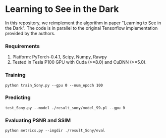 # Learning to See in the Dark

In this repository, we reimplement the algorithm in paper "Learning to See in the Dark". The code is in parallel to the original Tensorflow implementation provided by the authors.

### Requirements
1. Platform: PyTorch-0.4.1, Scipy, Numpy, Rawpy
2. Tested in Tesla P100 GPU with Cuda (>=8.0) and CuDNN (>=5.0).

### Training
```Shell
python train_Sony.py --gpu 0 --num_epoch 100
```

### Predicting
```Shell
test_Sony.py --model ./result_sony/model_99.pl --gpu 0
```

### Evaluating PSNR and SSIM
```Shell
python metrics.py --imgdir ./result_Sony/eval
```
